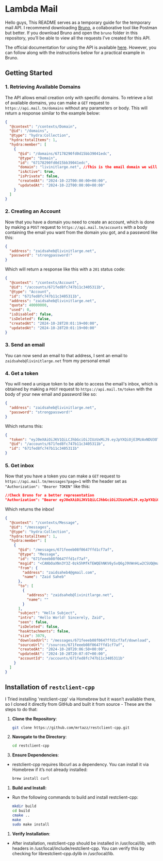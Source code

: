 # Lambda Mail

Hello guys, This README serves as a temporary guide for the temporary mail API. I recommend downloading [Bruno](https://www.usebruno.com/), a collaborative tool like Postman but better. If you download Bruno and open the `bruno` folder in this repository, you’ll be able to view all the requests I’ve created for this API.

The official documentation for using the API is available [here](https://docs.mail.tm/). However, you can follow along with the instructions below for a practical example in Bruno.

## Getting Started

### 1. Retrieving Available Domains

The API allows email creation only with specific domains. To retrieve a list of available domains, you can make a `GET` request to `https://api.mail.tm/domains` without any parameters or body. This will return a response similar to the example below:

```json
{
  "@context": "/contexts/Domain",
  "@id": "/domains",
  "@type": "hydra:Collection",
  "hydra:totalItems": 1,
  "hydra:member": [
    {
      "@id": "/domains/67178290fd0d15bb39041edc",
      "@type": "Domain",
      "id": "67178290fd0d15bb39041edc",
      "domain": "livinitlarge.net", //This is the email domain we will use
      "isActive": true,
      "isPrivate": false,
      "createdAt": "2024-10-22T00:00:00+00:00",
      "updatedAt": "2024-10-22T00:00:00+00:00"
    }
  ]
}
```

### 2. Creating an Account
Now that you have a domain you need to create an account, which is done by making a `POST` request to `https://api.mail.tm/accounts` with a body containing the email you want from the domain you got, and a password like this:

```json
{
  "address": "zaidsaheb@livinitlarge.net",
  "password": "strongpassword!"
}
```

Which will return a response like this with a `201` status code:

```json
{
  "@context": "/contexts/Account",
  "@id": "/accounts/671fed8fc747b11c3405311b",
  "@type": "Account",
  "id": "671fed8fc747b11c3405311b",
  "address": "zaidsaheb@livinitlarge.net",
  "quota": 40000000,
  "used": 0,
  "isDisabled": false,
  "isDeleted": false,
  "createdAt": "2024-10-28T20:01:19+00:00",
  "updatedAt": "2024-10-28T20:01:19+00:00"
}
```

### 3. Send an email
You can now send an email to that address, I sent an email to `zaidsaheb@livinitlarge.net` from my personal email

### 4. Get a token
You will need a unique token to be able to access the email's inbox, which is obtained by making a `POST` request to `https://api.mail.tm/token` with the body of your new email and password like so:

```json
{
  "address": "zaidsaheb@livinitlarge.net",
  "password": "strongpassword!"
}
```
Which returns this:
```json
{
  "token": "eyJ0eXAiOiJKV1QiLCJhbGciOiJIUzUxMiJ9.eyJpYXQiOjE3MzAxNDU3OTMsInJvbGVzIjpbIlJPTEVfVVNFUiJdLCJhZGRyZXNzIjoiemFpZHNhaGViQGxpdmluaXRsYXJnZS5uZXQiLCJpZCI6IjY3MWZlZDhmYzc0N2IxMWMzNDA1MzExYiIsIm1lcmN1cmUiOnsic3Vic2NyaWJlIjpbIi9hY2NvdW50cy82NzFmZWQ4ZmM3NDdiMTFjMzQwNTMxMWIiXX19.KY78YXWIzX0BZI0u6P5jMFJM1hyLkDNstmh9ZkkFV-3aJo-MWdOBEZBXfRP5_rvuLs6H6JcTAPSWcBu4DTVSZA",
  "@id": "/accounts/671fed8fc747b11c3405311b",
  "id": "671fed8fc747b11c3405311b"
}
```

### 5. Get inbox
Now that you have a token you can make a `GET` request to `https://api.mail.tm/messages?page=1` with the header set as `"Authorization": "Bearer TOKEN"` like this:

```json
//Check Bruno for a better representation
"Authorization": "Bearer eyJ0eXAiOiJKV1QiLCJhbGciOiJIUzUxMiJ9.eyJpYXQiOjE3MzAxNDU3OTMsInJvbGVzIjpbIlJPTEVfVVNFUiJdLCJhZGRyZXNzIjoiemFpZHNhaGViQGxpdmluaXRsYXJnZS5uZXQiLCJpZCI6IjY3MWZlZDhmYzc0N2IxMWMzNDA1MzExYiIsIm1lcmN1cmUiOnsic3Vic2NyaWJlIjpbIi9hY2NvdW50cy82NzFmZWQ4ZmM3NDdiMTFjMzQwNTMxMWIiXX19.KY78YXWIzX0BZI0u6P5jMFJM1hyLkDNstmh9ZkkFV-3aJo-MWdOBEZBXfRP5_rvuLs6H6JcTAPSWcBu4DTVSZA"
```

Which returns the inbox!

```json
{
  "@context": "/contexts/Message",
  "@id": "/messages",
  "@type": "hydra:Collection",
  "hydra:totalItems": 1,
  "hydra:member": [
    {
      "@id": "/messages/671feeeb08f0647ffd1cf7af",
      "@type": "Message",
      "id": "671feeeb08f0647ffd1cf7af",
      "msgid": "<CANbOaXNn3Y3Z-0zk5hMfkTEWQEhNKV6ySvQ6gJ9VWnHLw2CSUQ@mail.gmail.com>",
      "from": {
        "address": "zaidsaheb4@gmail.com",
        "name": "Zaid Saheb"
      },
      "to": [
        {
          "address": "zaidsaheb@livinitlarge.net",
          "name": ""
        }
      ],
      "subject": "Hello Subject",
      "intro": "Hello World! Sincerely, Zaid",
      "seen": false,
      "isDeleted": false,
      "hasAttachments": false,
      "size": 3079,
      "downloadUrl": "/messages/671feeeb08f0647ffd1cf7af/download",
      "sourceUrl": "/sources/671feeeb08f0647ffd1cf7af",
      "createdAt": "2024-10-28T20:06:50+00:00",
      "updatedAt": "2024-10-28T20:07:07+00:00",
      "accountId": "/accounts/671fed8fc747b11c3405311b"
    }
  ]
}
```


## Installation of `restclient-cpp`

I Tried installing 'restclient-cpp' via Homebrew but it wasn’t available there, so I cloned it directly from GitHub and built it from source - These are the steps to do that:

1. **Clone the Repository**:
   ```bash
   git clone https://github.com/mrtazz/restclient-cpp.git

2. **Navogate to the Directory**:
    ```bash
   cd restclient-cpp

4. **Ensure Dependencies**:
- restclient-cpp requires libcurl as a dependency. You can install it via Homebrew if it’s not already installed:
    ```bash
    brew install curl

1. **Build and Install:**
-  Run the following commands to build and install restclient-cpp:
    ```bash
    mkdir build
    cd build
    cmake ..
    make
    sudo make install

1. **Verify Installation**: 
- After installation, restclient-cpp should be installed in /usr/local/lib, with headers in /usr/local/include/restclient-cpp. You can verify this by checking for librestclient-cpp.dylib in /usr/local/lib.
 
